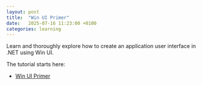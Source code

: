 ```yaml
---
layout: post
title:  "Win UI Primer"
date:   2025-07-16 11:23:00 +0100
categories: learning
---
```


Learn and thoroughly explore how to create an application user interface in .NET using Win UI. 

The tutorial starts here:

- [Win UI Primer](/stat/win-ui-primer/)

